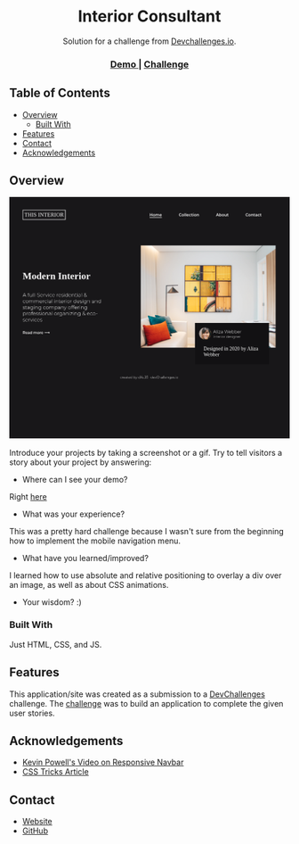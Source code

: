 <!-- Please update value in the {}  -->

<h1 align="center">Interior Consultant</h1>

<div align="center">
   Solution for a challenge from  <a href="http://devchallenges.io" target="_blank">Devchallenges.io</a>.
</div>

<div align="center">
  <h3>
    <a href="https://stirring-conkies-c6dae4.netlify.app/">
      Demo
    </a>
    <span> | </span>
    <a href="https://devchallenges.io/challenges/Jymh2b2FyebRTUljkNcb">
      Challenge
    </a>
  </h3>
</div>

<!-- TABLE OF CONTENTS -->

## Table of Contents

- [Overview](#overview)
  - [Built With](#built-with)
- [Features](#features)
- [Contact](#contact)
- [Acknowledgements](#acknowledgements)

<!-- OVERVIEW -->

## Overview

![screenshot](./interior.png)

Introduce your projects by taking a screenshot or a gif. Try to tell visitors a story about your project by answering:

- Where can I see your demo?

Right [here](https://stirring-conkies-c6dae4.netlify.app/)

- What was your experience?

This was a pretty hard challenge because I wasn't sure from the beginning how to
implement the mobile navigation menu.

- What have you learned/improved?

I learned how to use absolute and relative positioning to overlay a div over an image,
as well as about CSS animations.

- Your wisdom? :)

### Built With

Just HTML, CSS, and JS.

## Features

This application/site was created as a submission to a [DevChallenges](https://devchallenges.io/challenges) challenge. The [challenge](https://devchallenges.io/challenges/Jymh2b2FyebRTUljkNcb) was to build an application to complete the given user stories.

## Acknowledgements
- [Kevin Powell's Video on Responsive Navbar](https://www.youtube.com/watch?v=HbBMp6yUXO0)
- [CSS Tricks Article](https://css-tricks.com/stop-animations-during-window-resizing/)

## Contact

- [Website](https://rad-sunshine-871fb5.netlify.app/)
- [GitHub](https://github.com/dXu23)
